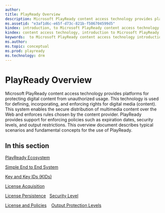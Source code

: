 ```yaml
---
author:
title: PlayReady Overview
description: Microsoft PlayReady content access technology provides platforms for protecting digital content from unauthorized usage.
ms.assetid: "e3af1d6c-e65f-d73c-821b-f506704599d5"
kindex: introduction, to Microsoft PlayReady content access technology
kindex: content access technology, introduction to Microsoft PlayReady
keywords:  to Microsoft PlayReady content access technology introduction,  introduction to Microsoft PlayReady content access technology
ms.author:
ms.topic: conceptual
ms.prod: playready
ms.technology: drm
---
```



# PlayReady Overview

Microsoft PlayReady content access technology provides platforms for protecting digital content from unauthorized usage. This technology is used for defining, incorporating, and enforcing rights for digital media (content). This system enables the secure distribution of multimedia content over the Web and enforces rules chosen by the content provider. PlayReady provides support for enforcing policies such as expiration dates, security levels, and output restrictions. This overview document describes typical scenarios and fundamental concepts for the use of PlayReady.

## In this section

[PlayReady Ecosystem](ecosystem.md)

[Simple End to End System](simple-end-to-end-system.md)

[Key and Key IDs (KIDs)](key-and-key-ids-kids.md) 

[License Acquisition](license-acquisition.md) 

[License Persistence](license-persistence.md)
 
[Security Level](security-level.md)

[License and Policies](license-and-policies.md)
  
[Output Protection Levels](output-protection-levels.md)
